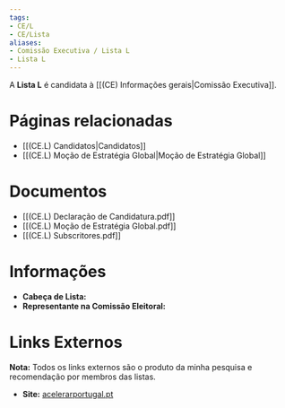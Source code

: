```yaml
---
tags:
- CE/L
- CE/Lista
aliases:
- Comissão Executiva / Lista L
- Lista L
---
```

A **Lista L** é candidata à [[(CE) Informações gerais|Comissão Executiva]].

# Páginas relacionadas

- [[(CE.L) Candidatos|Candidatos]]
- [[(CE.L) Moção de Estratégia Global|Moção de Estratégia Global]]

# Documentos

- [[(CE.L) Declaração de Candidatura.pdf]]
- [[(CE.L) Moção de Estratégia Global.pdf]]
- [[(CE.L) Subscritores.pdf]]

# Informações

- **Cabeça de Lista:** 
- **Representante na Comissão Eleitoral:** 

# Links Externos

**Nota:** Todos os links externos são o produto da minha pesquisa e recomendação por membros das listas.

- **Site:** [acelerarportugal.pt](https://acelerarportugal.pt/)